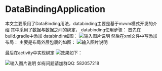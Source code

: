 # DataBindingApplication
本文主要采用了DataBinding用法，databinding主要是基于mvvm模式开发的介绍
其中采用了数据与数据之间的绑定，
databinding使用步骤：
首先在build.gradle中添加 databindin如图：
![输入图片说明](https://git.oschina.net/uploads/images/2017/0904/134856_0745a2bd_1122660.png "QQ截图20170904134715.png")
然后在xml文件中写添加布局：
主要是布局外层包裹的<layout></layout>如图：
![输入图片说明](https://git.oschina.net/uploads/images/2017/0904/135218_4966dab6_1122660.png "QQ截图20170904135131.png")

 最后在activity中实现绑定
![
](https://git.oschina.net/uploads/images/2017/0904/135514_6f062311_1122660.png "QQ截图20170904135505.png")效果如下：

![输入图片说明](https://git.oschina.net/uploads/images/2017/0904/134437_f17c64dc_1122660.jpeg "Screenshot_2017-09-04-13-38-20_副本.jpg")
如有问题请加群QQ:
582057218